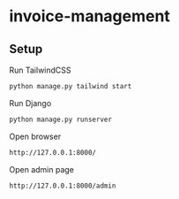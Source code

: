 # invoice-management

## Setup
Run TailwindCSS
```bash
python manage.py tailwind start
```
Run Django
```bash
python manage.py runserver
```
Open browser
```bash
http://127.0.0.1:8000/
```
Open admin page
```bash
http://127.0.0.1:8000/admin
```